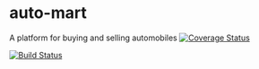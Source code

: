 # auto-mart
A platform for buying and selling automobiles
[![Coverage Status](https://coveralls.io/repos/github/darmhoo/auto-mart/badge.svg?branch=master)](https://coveralls.io/github/darmhoo/auto-mart?branch=master)

[![Build Status](https://travis-ci.com/darmhoo/auto-mart.svg?branch=master)](https://travis-ci.com/darmhoo/auto-mart)
